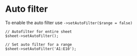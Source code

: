 # Auto filter

To enable the auto filter use `->setAutoFilter($range = false)`

    // Autofilter for entire sheet
    $sheet->setAutoFilter();

    // Set auto filter for a range
    $sheet->setAutoFilter('A1:E10');